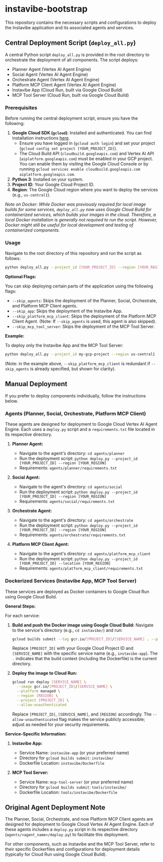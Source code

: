 # instavibe-bootstrap

This repository contains the necessary scripts and configurations to deploy the Instavibe application and its associated agents and services.

## Central Deployment Script (`deploy_all.py`)

A central Python script `deploy_all.py` is provided in the root directory to orchestrate the deployment of all components.
The script deploys:
- Planner Agent (Vertex AI Agent Engine)
- Social Agent (Vertex AI Agent Engine)
- Orchestrate Agent (Vertex AI Agent Engine)
- Platform MCP Client Agent (Vertex AI Agent Engine)
- Instavibe App (Cloud Run, built via Google Cloud Build)
- MCP Tool Server (Cloud Run, built via Google Cloud Build)

### Prerequisites

Before running the central deployment script, ensure you have the following:

1.  **Google Cloud SDK (`gcloud`)**: Installed and authenticated. You can find installation instructions [here](https://cloud.google.com/sdk/docs/install).
    *   Ensure you have logged in (`gcloud auth login`) and set your project (`gcloud config set project [YOUR_PROJECT_ID]`).
    *   The Cloud Build API (`cloudbuild.googleapis.com`) and Vertex AI API (`aiplatform.googleapis.com`) must be enabled in your GCP project. You can enable them by visiting the Google Cloud Console or by running `gcloud services enable cloudbuild.googleapis.com aiplatform.googleapis.com`.
2.  **Python 3**: Installed on your system.
3.  **Project ID**: Your Google Cloud Project ID.
4.  **Region**: The Google Cloud region where you want to deploy the services (e.g., `us-central1`).

*Note on Docker: While Docker was previously required for local image builds for some services, `deploy_all.py` now uses Google Cloud Build for containerized services, which builds your images in the cloud. Therefore, a local Docker installation is generally not required to run the script. However, Docker might still be useful for local development and testing of containerized components.*

### Usage

Navigate to the root directory of this repository and run the script as follows:

```bash
python deploy_all.py --project_id [YOUR_PROJECT_ID] --region [YOUR_REGION]
```

**Optional Flags:**

You can skip deploying certain parts of the application using the following flags:

*   `--skip_agents`: Skips the deployment of the Planner, Social, Orchestrate, and Platform MCP Client agents.
*   `--skip_app`: Skips the deployment of the Instavibe App.
*   `--skip_platform_mcp_client`: Skips the deployment of the Platform MCP Client Agent. (Note: If `--skip_agents` is used, this agent is also skipped).
*   `--skip_mcp_tool_server`: Skips the deployment of the MCP Tool Server.

**Example:**

To deploy only the Instavibe App and the MCP Tool Server:

```bash
python deploy_all.py --project_id my-gcp-project --region us-central1 --skip_agents --skip_platform_mcp_client
```
(Note: in the example above, `--skip_platform_mcp_client` is redundant if `--skip_agents` is already specified, but shown for clarity).

## Manual Deployment

If you prefer to deploy components individually, follow the instructions below.

### Agents (Planner, Social, Orchestrate, Platform MCP Client)

These agents are designed for deployment to Google Cloud Vertex AI Agent Engine. Each uses a `deploy.py` script and a `requirements.txt` file located in its respective directory.

1.  **Planner Agent:**
    *   Navigate to the agent's directory: `cd agents/planner`
    *   Run the deployment script: `python deploy.py --project_id [YOUR_PROJECT_ID] --region [YOUR_REGION]`
    *   Requirements: `agents/planner/requirements.txt`

2.  **Social Agent:**
    *   Navigate to the agent's directory: `cd agents/social`
    *   Run the deployment script: `python deploy.py --project_id [YOUR_PROJECT_ID] --region [YOUR_REGION]`
    *   Requirements: `agents/social/requirements.txt`

3.  **Orchestrate Agent:**
    *   Navigate to the agent's directory: `cd agents/orchestrate`
    *   Run the deployment script: `python deploy.py --project_id [YOUR_PROJECT_ID] --region [YOUR_REGION]`
    *   Requirements: `agents/orchestrate/requirements.txt`

4.  **Platform MCP Client Agent:**
    *   Navigate to the agent's directory: `cd agents/platform_mcp_client`
    *   Run the deployment script: `python deploy.py --project_id [YOUR_PROJECT_ID] --location [YOUR_REGION]`
    *   Requirements: `agents/platform_mcp_client/requirements.txt`

### Dockerized Services (Instavibe App, MCP Tool Server)

These services are deployed as Docker containers to Google Cloud Run using Google Cloud Build.

**General Steps:**

For each service:

1.  **Build and push the Docker image using Google Cloud Build:**
    Navigate to the service's directory (e.g., `cd instavibe/`) and run:
    ```bash
    gcloud builds submit --tag gcr.io/[PROJECT_ID]/[SERVICE_NAME] . --project [PROJECT_ID]
    ```
    Replace `[PROJECT_ID]` with your Google Cloud Project ID and `[SERVICE_NAME]` with the specific service name (e.g., `instavibe-app`). The `.` indicates that the build context (including the Dockerfile) is the current directory.

2.  **Deploy the image to Cloud Run:**
    ```bash
    gcloud run deploy [SERVICE_NAME] \
      --image gcr.io/[PROJECT_ID]/[SERVICE_NAME] \
      --platform managed \
      --region [REGION] \
      --project [PROJECT_ID] \
      --allow-unauthenticated
    ```
    Replace `[PROJECT_ID]`, `[SERVICE_NAME]`, and `[REGION]` accordingly. The `--allow-unauthenticated` flag makes the service publicly accessible; adjust as needed for your security requirements.

**Service-Specific Information:**

1.  **Instavibe App:**
    *   Service Name: `instavibe-app` (or your preferred name)
    *   Directory for `gcloud builds submit`: `instavibe/`
    *   Dockerfile Location: `instavibe/Dockerfile`

2.  **MCP Tool Server:**
    *   Service Name: `mcp-tool-server` (or your preferred name)
    *   Directory for `gcloud builds submit`: `tools/instavibe/`
    *   Dockerfile Location: `tools/instavibe/Dockerfile`

## Original Agent Deployment Note

The Planner, Social, Orchestrate, and now Platform MCP Client agents are designed for deployment to Google Cloud Vertex AI Agent Engine. Each of these agents includes a `deploy.py` script in its respective directory (`agents/<agent_name>/deploy.py`) to facilitate this deployment.

For other components, such as Instavibe and the MCP Tool Server, refer to their specific Dockerfiles and configurations for deployment details (typically for Cloud Run using Google Cloud Build).
